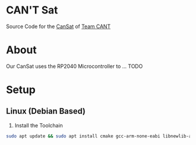 # CAN'T Sat
Source Code for the [CanSat](https://cansat.esa.int) of [Team CANT](https://cant.hu)

# About
Our CanSat uses the RP2040 Microcontroller to ... TODO

# Setup

## Linux (Debian Based)

1. Install the Toolchain
```bash
sudo apt update && sudo apt install cmake gcc-arm-none-eabi libnewlib-arm-none-eabi build-essential -y
```